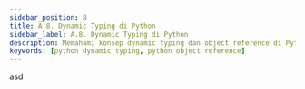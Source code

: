 ```yaml
---
sidebar_position: 8
title: A.8. Dynamic Typing di Python
sidebar_label: A.8. Dynamic Typing di Python
description: Memahami konsep dynamic typing dan object reference di Python, serta perbedaannya dibanding static typing
keywords: [python dynamic typing, python object reference]
---
```


asd
